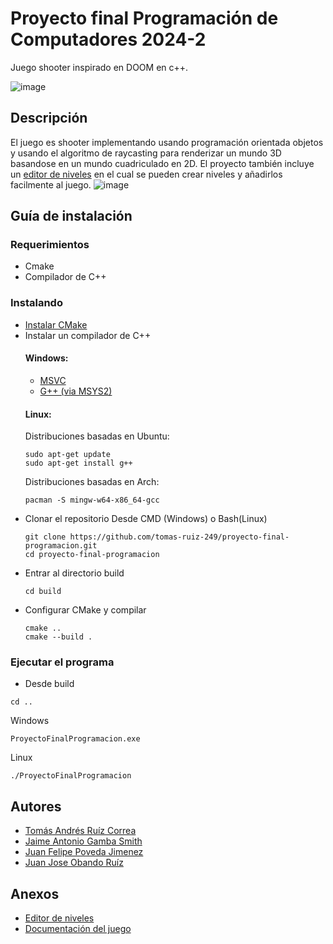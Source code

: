 # Proyecto final Programación de Computadores 2024-2

Juego shooter inspirado en DOOM en c++.

![image](https://github.com/user-attachments/assets/142f8142-31a0-45b1-bb0c-bbcc9336ddfb)

## Descripción

El juego es shooter implementando usando programación orientada objetos y usando el algoritmo de raycasting para renderizar un mundo 3D basandose en un mundo cuadriculado en 2D. El proyecto también incluye un [editor de niveles](https://github.com/tomas-ruiz-249/editor-de-niveles) en el cual se pueden crear niveles y añadirlos facilmente al juego.
![image](https://github.com/user-attachments/assets/a7fb0964-b612-4d15-ac7f-1de2a3c3a10f)


## Guía de instalación

### Requerimientos

* Cmake
* Compilador de C++

### Instalando

* [Instalar CMake](https://cmake.org/download/)
* Instalar un compilador de C++
  #### Windows:
  * [MSVC](https://visualstudio.microsoft.com/downloads/)
  * [G++ (via MSYS2)](https://www.msys2.org/)
  #### Linux:
    Distribuciones basadas en Ubuntu:
    ```
    sudo apt-get update
    sudo apt-get install g++
    ```
    Distribuciones basadas en Arch:
    ```
    pacman -S mingw-w64-x86_64-gcc
    ```
* Clonar el repositorio
  Desde CMD (Windows) o Bash(Linux)
  ```
  git clone https://github.com/tomas-ruiz-249/proyecto-final-programacion.git
  cd proyecto-final-programacion
  ```
* Entrar al directorio build
  ```
  cd build
  ```
* Configurar CMake y compilar
  ```
  cmake ..
  cmake --build .
  ```

### Ejecutar el programa

* Desde build
```
cd ..
```
  Windows
  ```
  ProyectoFinalProgramacion.exe
  ```
  Linux
  ```
  ./ProyectoFinalProgramacion
  ```

## Autores

* [Tomás Andrés Ruíz Correa](https://github.com/tomas-ruiz-249)
* [Jaime Antonio Gamba Smith](https://github.com/Sindatos)
* [Juan Felipe Poveda Jimenez](https://github.com/FelipePoveda9)
* [Juan Jose Obando Ruíz](https://github.com/DonJuan213)



## Anexos
* [Editor de niveles](https://github.com/tomas-ruiz-249/editor-de-niveles)
* [Documentación del juego](https://tomas-ruiz-249.github.io/proyecto-final-programacion/)
